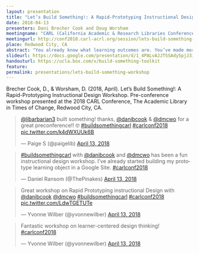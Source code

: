 ```yaml
---
layout: presentation
title: "Let’s Build Something!: A Rapid-Prototyping Instructional Design Workshop"
date: 2018-04-13
presenters: Dani Brecher Cook and Doug Worsham
meetingname: "CARL (California Academic & Research Libraries Conference) 2018"
meetingurl: http://conf2018.carl-acrl.org/session/lets-build-something-a-rapid-prototyping-instructional-design-workshop/
place: Redwood City, CA
abstract: "You already know what learning outcomes are. You’ve made more than enough LibGuides. Now you’re ready to do something different. Bring a learning outcome that you’d like to develop into a learning object, and spend the preconference workshop applying learner-centered and design-thinking frameworks to turn ideas into actionable prototypes ready for user feedback. This workshop will help you think creatively about pathways to a publishable prototype, paying special attention to varying resources and expertise. The guiding principles behind this workshop are to build imperfect solutions quickly and on purpose, to target highly specific outcomes, and to start with small and manageable projects. This iterative process begins with identifying learner challenges, then moves to imagining and creating focused interventions and partnering with learners for feedback and improvement. We aim to break down perceived barriers and build confidence and competence in designing a learning object, regardless of technical expertise or educational background."
slideurl: https://docs.google.com/presentation/d/1_4PALvAJJTSSAdy5pjJ3ilW7nB-kRwjmzeGj0tWQv5k/edit?usp=sharing
handouturl: https://ucla.box.com/v/build-something-toolkit 
feature: 
permalink: presentations/lets-build-something-workshop
---
```

Brecher Cook, D., & Worsham, D. (2018, April). Let’s Build Something!: A Rapid-Prototyping Instructional Design Workshop. Pre-conference workshop presented at the 2018 CARL Conference, The Academic Library in Times of Change, Redwood City, CA.


<blockquote class="twitter-tweet" data-lang="en"><p lang="en" dir="ltr"><a href="https://twitter.com/libarbarian3?ref_src=twsrc%5Etfw">@libarbarian3</a> built something! thanks, <a href="https://twitter.com/danibcook?ref_src=twsrc%5Etfw">@danibcook</a> &amp; <a href="https://twitter.com/dmcwo?ref_src=twsrc%5Etfw">@dmcwo</a> for a great preconference!! 🤓 <a href="https://twitter.com/hashtag/buildsomethingcarl?src=hash&amp;ref_src=twsrc%5Etfw">#buildsomethingcarl</a> <a href="https://twitter.com/hashtag/carlconf2018?src=hash&amp;ref_src=twsrc%5Etfw">#carlconf2018</a> <a href="https://t.co/k4dWXUUk6B">pic.twitter.com/k4dWXUUk6B</a></p>&mdash; Paige S (@paigelib) <a href="https://twitter.com/paigelib/status/984869003540623360?ref_src=twsrc%5Etfw">April 13, 2018</a></blockquote>
<script async src="https://platform.twitter.com/widgets.js" charset="utf-8"></script>


<blockquote class="twitter-tweet" data-lang="en"><p lang="en" dir="ltr"><a href="https://twitter.com/hashtag/buildsomethingcarl?src=hash&amp;ref_src=twsrc%5Etfw">#buildsomethingcarl</a> with <a href="https://twitter.com/danibcook?ref_src=twsrc%5Etfw">@danibcook</a> and <a href="https://twitter.com/dmcwo?ref_src=twsrc%5Etfw">@dmcwo</a> has been a fun instructional design workshop. I’ve already started building my prototype learning object in a Google Site. <a href="https://twitter.com/hashtag/carlconf2018?src=hash&amp;ref_src=twsrc%5Etfw">#carlconf2018</a></p>&mdash; Daniel Ransom (@ThePinakes) <a href="https://twitter.com/ThePinakes/status/984865631034998784?ref_src=twsrc%5Etfw">April 13, 2018</a></blockquote>
<script async src="https://platform.twitter.com/widgets.js" charset="utf-8"></script>

<blockquote class="twitter-tweet" data-lang="en"><p lang="en" dir="ltr">Great workshop on Rapid Prototyping instructional Design with <a href="https://twitter.com/danibcook?ref_src=twsrc%5Etfw">@danibcook</a> <a href="https://twitter.com/dmcwo?ref_src=twsrc%5Etfw">@dmcwo</a> <a href="https://twitter.com/hashtag/buildsomethingcarl?src=hash&amp;ref_src=twsrc%5Etfw">#buildsomethingcarl</a> <a href="https://twitter.com/hashtag/carlconf2018?src=hash&amp;ref_src=twsrc%5Etfw">#carlconf2018</a> <a href="https://t.co/LdwTGETUTe">pic.twitter.com/LdwTGETUTe</a></p>&mdash; Yvonne Wilber (@yvonnewilber) <a href="https://twitter.com/yvonnewilber/status/984869024734461952?ref_src=twsrc%5Etfw">April 13, 2018</a></blockquote>
<script async src="https://platform.twitter.com/widgets.js" charset="utf-8"></script>

<blockquote class="twitter-tweet" data-lang="en"><p lang="en" dir="ltr">Fantastic workshop on learner-centered design thinking! <a href="https://twitter.com/hashtag/carlconf2018?src=hash&amp;ref_src=twsrc%5Etfw">#carlconf2018</a></p>&mdash; Yvonne Wilber (@yvonnewilber) <a href="https://twitter.com/yvonnewilber/status/984826914777919488?ref_src=twsrc%5Etfw">April 13, 2018</a></blockquote>
<script async src="https://platform.twitter.com/widgets.js" charset="utf-8"></script>
